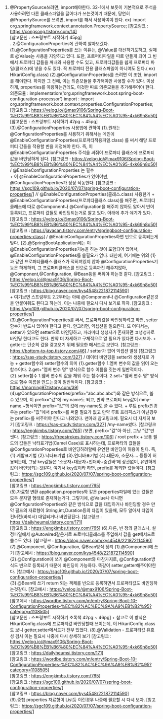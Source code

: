 1. @PropertySource쓰려면, import해야한다.
    32-1에서 보듯이 기본적으로 주석을 사용하려면 다른 클래스파일을 끌어다가 쓰는것이기 때문에,
    당연히 @PropertySource를 쓰려면, import를 해서 사용하여야 한다.
    ex) import org.springframework.context.annotation.PropertySource;
    [참고링크 : https://congsong.tistory.com/14]    
    [참고문헌 : 스프링부트 시작하기 45pg]   
.
2.@ConfigurationProperties에 관하여 알아보겠다.
    (1).@ConfigurationProperties를 쓰는 이유는, @Value를 대신하기도하고, 실제로 @Value는 사용을 지양하고 있다.
        또한, 프로퍼티파일을 따로 만들게 되어 그 빈에서 프로퍼티 값들을 꺼내와 사용할 수도 있고, 프로퍼티값들을 쉽게
        프로퍼티 파일(클래스)에 넣을 수도 있다. 꼭 프로퍼티 전용 클래스파일이 아니여도 된다.( ex) HikariConfig.class)
    (2).@ConfigurationProperties를 쓰려면 이 또한, import를 해야한다. 하지만 그 전에, 이는 의존모듈을 추가해야만
        사용할 수가 있다. 이상하게, properties를 이용하는건데도, 이것만 따로 의존모듈을 추가해주어야 한다.
        의존모듈 : implementation('org.springframework.boot:spring-boot-configuration-processor')
        import : import org.springframework.boot.context.properties.ConfigurationProperties;
        [참고링크 : https://velog.io/@max9106/Spring-Boot-%EC%99%B8%EB%B6%80%EC%84%A4%EC%A0%95-4xk69h8o50]   
        [참고문헌 : 스프링부트 시작하기 42pg ~ 45pg]    
    (3).@ConfigurationProperties 사용법에 관하여
        {1}.원래는 @ConfigurationProperties를 사용하기 위해서는 메인에 @EnableConfigurationProperties(프로퍼티적용파일.class)
            를 써서 해당 프로퍼티 값들을 적용할 빈을 지정해야 한다. 즉, 이 @EnableConfigurationProperties 주석을 써줘야
            프로퍼티 클래스에 프로퍼티 값을 바인딩하게 된다.
            [참고링크 : https://velog.io/@max9106/Spring-Boot-%EC%99%B8%EB%B6%80%EC%84%A4%EC%A0%95-4xk69h8o50] / @EnableConfigurationProperties 는 필수  
            +
            이 @EnableConfigurationProperties가 있어야만, @ConfigurationProperties가 정상 작동한다.
            [참고링크 : https://sgc109.github.io/2020/07/07/spring-boot-configuration-properties/] // @EnableConfigurationProperties(클래스.class) 사용한거
            +
            @EnableConfigurationProperties(프로퍼티클래스.class)를 해주면, 프로퍼티 클래스에 따로 @Component나 @Configuration을 해주지 않아도
            알아서 빈이 등록되고, 프로퍼티 값들도 바인딩되는거로 알고 있다. 아래에 추가 얘기가 있다.
            [참고링크 : https://velog.io/@max9106/Spring-Boot-%EC%99%B8%EB%B6%80%EC%84%A4%EC%A0%95-4xk69h8o50]   
            [참고링크 : https://javacan.tistory.com/entry/springboot-configuration-properties-class] / @EnableConfigurationProperties하면 빈으로 등록되는게 맞다.
        {2}.@SpringBootApplication에는 이 @EnableConfigurationProperties기능을 하는 것이 포함되어 있어서,
            @EnableConfigurationProperties를 쓸필요가 없다. 대신에, 여기에는 위의 {1}과 같인 프로퍼티클래스.클래스가 적혀져있지 않아
            @ConfigurationProperties기능은 하게하되, 그 프로퍼티클래스를 빈으로 등록까진 해주지않아, @Component,@Configuration, @Bean등을
            써줘야 하는것 같다.
            [참고링크 : https://velog.io/@max9106/Spring-Boot-%EC%99%B8%EB%B6%80%EC%84%A4%EC%A0%95-4xk69h8o50]   
            [참고링크 : https://blog.naver.com/kys4548/221872114590]   
            +
            여기보면 스프링부트 2.2부터는 아예 @Component나 @Configuration같은것을 안붙여줘도 된다고 하는데, 이는 나중에 필요시
            다시 보기로 하자.
            [참고링크 : https://sgc109.github.io/2020/07/07/spring-boot-configuration-properties/]  
        (3).@ConfigurationProperties를 써서, 프로퍼티값을 바인딩하려고 하면, setter함수가 반드시 있어야 한다고 한다.
            안그러면, 익셉션을 일으킨다. 또 어디서는, setter가 있으면 setter으로 바인딩하고, 파라미터 생성자가 존재하면 ㅍ생성자로
            바인딩 한다고도 한다.
            만약 더 자세하고 구체적으로 알 필요가 있다면 다시보자.
            +
            getter는 단순히 값을 갖고오기 위해 필요한 메서드로 보인다.
            [참고링크 : https://bottom-to-top.tistory.com/46] / setter가 없어 익셉션 발생
            [참고링크 : https://sas-study.tistory.com/327] / 데이터 바인딩을 setter와 생성자로 가능
            +
            getter함수와 setter함수의 의미
                {1}.getter함수
                    1.멤버 변수의 값을 읽어 오는 함수이다.
                    2.get+"멤버 변수 명" 방식으로 함수 이름을 짓는게 일반적이다.
                {2}.setter함수
                    1.멤버 변수의 값을 채워 주는 함수이다.
                    2.set+"멤버 변수 명" 방식으로 함수 이름을 만드는것이 일반적이다.
            [참고링크 : https://morning97.tistory.com/39]
        (4).@ConfigurationProperties(prefix="abc.abc.abc")와 같은 방식으로, 쓸 수 있으며,
            이 prefix="값"에 my.name도 되고, 만약 프로퍼티 key값이 mmy-name.~형식이면 prefix="값"의 값에
            my-name도 쓸 수 있다.
            +
            루트 prefix인경우는 prefix="값"에서 prefix=를 써줄 필요가 없고 만약 루트 프리픽스가 아닌경우는
            prefiix=를 써주어야 한다고 나와있다. 맨아래 참고링크에. 필요시 더 자세히 보기
            [참고링크 : https://sas-study.tistory.com/327] /my-name썼다.
            [참고링크 : https://engkimbs.tistory.com/765] /보면, prefix="값"아 아닌, 그냥 "값"만 썻다.
            [참고링크 : https://freestrokes.tistory.com/106] / root prefix
            +
            보통 필드의 값들은 낙타표기법(Camel Case)로 표시하는데, 프로퍼티의 값들을 @ConfigurationProperties로
            바인딩하려할때 유연한 바인딩이 허용이 된다. 즉,
                {1}.케밥표기법
                {2}.낙타표기법
                {3}.언더바표기법
                {4}.대문자, 소문자....
            등등이 허용되는데, 그냥 key값들은 '소문자+대문자+언더바+중간바'에 상관없이, 유연하게 값이 바인딩되는것같다.
            여기서 key값이라 하면, prefix를 제외한 값들이다. 
            [참고링크 : https://sgc109.github.io/2020/07/07/spring-boot-configuration-properties/]   
            [참고링크 : https://engkimbs.tistory.com/765]   
        (5).자료형 변환
            application.properties와 같은 properties파일에 있는 값들은 모두 문자열 형태로 존재하는거다. 그렇기에, @Value나
            아니면 @ConfigurationProperties와 같은 방식으로 값을 대입하거나 바인딩할 경우 만약 필드의 자료형이 String,int,Duration등의
            타입이 있을때, 모두 알아서 타입이 컨버전(바껴서) 대입되거나 바인딩된다.
            [참고링크 : https://dailyheumsi.tistory.com/171]   
            [참고링크 : https://engkimbs.tistory.com/765]
        (6).다른, 빈 정의 클래스나, 설정파일에서 @Autowired같은거로 프로퍼티클래스를 주입해서 값을 get메서드로
            쓸수도 있다.
            [참고링크 : https://blog.naver.com/kys4548/221872114590]   
        (7).@Component, @Configuration, @Bean방식 정리 
            {1}.@Component에 쓰기
                [참고예시 : https://blog.naver.com/kys4548/221872114590]
            {2}.@Configuration에 쓰기
                @Component와 마찬가지로, @Configuration방식도 빈으로 등록되기 때문에 바인딩이 가능하다. 똑같이 setter,getter해주어야한다.
                [참고예시 : https://sgc109.github.io/2020/07/07/spring-boot-configuration-properties/]   
            {3}.@Bean에 쓰기
                return 되는 객체를 빈으로 등록하면서 프로퍼티값도 바인딩하는것같다.
                [참고예시 : https://velog.io/@max9106/Spring-Boot-%EC%99%B8%EB%B6%80%EC%84%A4%EC%A0%95-4xk69h8o50]   
                [참고예시 : https://wordbe.tistory.com/m/entry/Spring-Boot-10-ConfigurationProperties-%EC%82%AC%EC%9A%A9%EB%B2%95?category=1108505]   
                [참고문헌 : 스프링부트 시작하기 초록책 42pg ~ 46pg]
                +
                참고로 이 방식은 HikariConfig.class에 프로퍼티값 바인딩할때 쓰이는데, 이 HikariConfig.class도
                보니 getter,setter메서드가 전부 있었다.
        (8).@Validation - 프로퍼티값 유효성 검사
            이는 필요시 나중에 다시 상세히 보기
            [참고링크 : https://velog.io/@max9106/Spring-Boot-%EC%99%B8%EB%B6%80%EC%84%A4%EC%A0%95-4xk69h8o50]   
            [참고링크 : https://dailyheumsi.tistory.com/171]   
            [참고링크 : https://wordbe.tistory.com/m/entry/Spring-Boot-10-ConfigurationProperties-%EC%82%AC%EC%9A%A9%EB%B2%95?category=1108505]   
            [참고링크 : https://engkimbs.tistory.com/765]  
            [참고링크 : https://sgc109.github.io/2020/07/07/spring-boot-configuration-properties/]    
            [참고링크 : https://blog.naver.com/kys4548/221872114590]   
        (9).중첩 properties
            자료형이 List<String>등 이런경우
            나중에 필요할 시 다시 보자.
            [참고링크 : https://sgc109.github.io/2020/07/07/spring-boot-configuration-properties/]
       